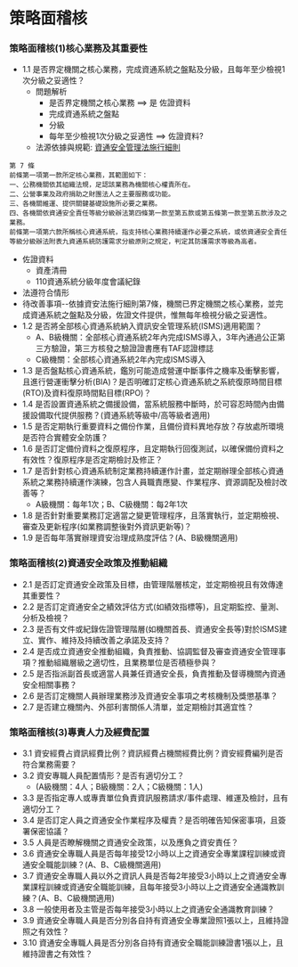 # 策略面稽核
### 策略面稽核(1)核心業務及其重要性
- 1.1	是否界定機關之核心業務，完成資通系統之盤點及分級，且每年至少檢視1次分級之妥適性？
  - 問題解析 
    -  是否界定機關之核心業務  ==> 是    佐證資料
    -  完成資通系統之盤點
    -  分級
    -  每年至少檢視1次分級之妥適性 ==>   佐證資料?
  -  法源依據與規範: [資通安全管理法施行細則](https://law.moj.gov.tw/LawClass/LawAll.aspx?pcode=A0030303)
```
第 7 條
前條第一項第一款所定核心業務，其範圍如下：
一、公務機關依其組織法規，足認該業務為機關核心權責所在。
二、公營事業及政府捐助之財團法人之主要服務或功能。
三、各機關維運、提供關鍵基礎設施所必要之業務。
四、各機關依資通安全責任等級分級辦法第四條第一款至第五款或第五條第一款至第五款涉及之業務。
前條第一項第六款所稱核心資通系統，指支持核心業務持續運作必要之系統，或依資通安全責任等級分級辦法附表九資通系統防護需求分級原則之規定，判定其防護需求等級為高者。
```
  -  佐證資料
     - 資產清冊
     - 110資通系統分級年度會議紀錄
  -  法遵符合情形
  -  待改善事項--依據資安法施行細則第7條，機關已界定機關之核心業務，並完成資通系統之盤點及分級，佐證文件提供，惟無每年檢視分級之妥適性。
- 1.2	是否將全部核心資通系統納入資訊安全管理系統(ISMS)適用範圍？
  - A、B級機關：全部核心資通系統2年內完成ISMS導入，3年內通過公正第三方驗證，第三方核發之驗證證書應有TAF認證標誌
  - C級機關：全部核心資通系統2年內完成ISMS導入
- 1.3	是否盤點核心資通系統，鑑別可能造成營運中斷事件之機率及衝擊影響，且進行營運衝擊分析(BIA)？是否明確訂定核心資通系統之系統復原時間目標(RTO)及資料復原時間點目標(RPO)？
- 1.4	是否設置資通系統之備援設備，當系統服務中斷時，於可容忍時間內由備援設備取代提供服務？(資通系統等級中/高等級者適用)
- 1.5	是否定期執行重要資料之備份作業，且備份資料異地存放？存放處所環境是否符合實體安全防護？
- 1.6	是否訂定備份資料之復原程序，且定期執行回復測試，以確保備份資料之有效性？復原程序是否定期檢討及修正？
- 1.7	是否針對核心資通系統制定業務持續運作計畫，並定期辦理全部核心資通系統之業務持續運作演練，包含人員職責應變、作業程序、資源調配及檢討改善等？
  - A級機關：每年1次；B、C級機關：每2年1次
- 1.8	是否針對重要業務訂定適當之變更管理程序，且落實執行，並定期檢視、審查及更新程序(如業務調整後對外資訊更新等)？
- 1.9	是否每年落實辦理資安治理成熟度評估？(A、B級機關適用) 

### 策略面稽核(2)資通安全政策及推動組織
- 2.1	是否訂定資通安全政策及目標，由管理階層核定，並定期檢視且有效傳達其重要性？
- 2.2	是否訂定資通安全之績效評估方式(如績效指標等)，且定期監控、量測、分析及檢視？
- 2.3	是否有文件或紀錄佐證管理階層(如機關首長、資通安全長等)對於ISMS建立、實作、維持及持續改善之承諾及支持？
- 2.4	是否成立資通安全推動組織，負責推動、協調監督及審查資通安全管理事項？推動組織層級之適切性，且業務單位是否積極參與？
- 2.5	是否指派副首長或適當人員兼任資通安全長，負責推動及督導機關內資通安全相關事務？
- 2.6	是否訂定機關人員辦理業務涉及資通安全事項之考核機制及獎懲基準？
- 2.7	是否建立機關內、外部利害關係人清單，並定期檢討其適宜性？

### 策略面稽核(3)專責人力及經費配置
- 3.1	資安經費占資訊經費比例？資訊經費占機關經費比例？資安經費編列是否符合業務需要？
- 3.2	資安專職人員配置情形？是否有適切分工？
  - (A級機關：4人；B級機關：2人；C級機關：1人) 
- 3.3	是否指定專人或專責單位負責資訊服務請求/事件處理、維運及檢討，且有適切分工？
- 3.4	是否訂定人員之資通安全作業程序及權責？是否明確告知保密事項，且簽署保密協議？
- 3.5	人員是否瞭解機關之資通安全政策，以及應負之資安責任？
- 3.6	資通安全專職人員是否每年接受12小時以上之資通安全專業課程訓練或資通安全職能訓練？(A、B、C級機關適用)
- 3.7	資通安全專職人員以外之資訊人員是否每2年接受3小時以上之資通安全專業課程訓練或資通安全職能訓練，且每年接受3小時以上之資通安全通識教訓練？(A、B、C級機關適用)
- 3.8	一般使用者及主管是否每年接受3小時以上之資通安全通識教育訓練？
- 3.9	資通安全專職人員是否分別各自持有資通安全專業證照1張以上，且維持證照之有效性？
- 3.10	資通安全專職人員是否分別各自持有資通安全職能訓練證書1張以上，且維持證書之有效性？
